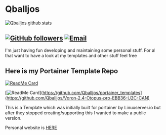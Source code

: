 # Qballjos

[![Qballjos github stats](https://github-readme-stats.vercel.app/api?username=Qballjos&show_icons=true&theme=algolia)](https://github.com/Qballjos)

[![GitHub followers](https://img.shields.io/github/followers/Qballjos?color=%234518f5&logo=github&logoColor=%23403d3d&style=for-the-badge)](https://github.com/Qballjos)
[![Email](https://img.shields.io/badge/Email-qballjos%40gmail.com-234518f?color=%234518f5&logo=gmail&logoColor=%23403d3d&style=for-the-badge)](mailto:qballjos@gmail.com)
---
I'm just having fun developing and maintaining some personal stuff. For al that want to have a look at my templates and other stuff feel free

## Here is my Portainer Template Repo

[![ReadMe Card](https://github-readme-stats.vercel.app/api/pin?username=qballjos&repo=portainer_templates&theme=algolia)](https://github.com/Qballjos/portainer_templates)

[![ReadMe Card](https://github-readme-stats.vercel.app/api/pin?username=qballjos&repo=Voron-2.4-Otopus-pro-EBB36-U2C-CAN&theme=algolia)](https://github.com/Qballjos/portainer_templates](https://github.com/Qballjos/Voron-2.4-Otopus-pro-EBB36-U2C-CAN)


This is a Template which was initially built for portainer by Linuxserver.io but after they stopped creating/supporting this I wanted to make a public version.

Personal website is [HERE](https://josvisserict.nl)
